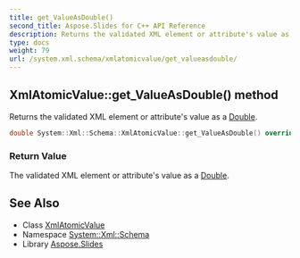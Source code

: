 ```yaml
---
title: get_ValueAsDouble()
second_title: Aspose.Slides for C++ API Reference
description: Returns the validated XML element or attribute's value as a Double.
type: docs
weight: 79
url: /system.xml.schema/xmlatomicvalue/get_valueasdouble/
---
```

## XmlAtomicValue::get_ValueAsDouble() method


Returns the validated XML element or attribute's value as a [Double](../../../system/double/).

```cpp
double System::Xml::Schema::XmlAtomicValue::get_ValueAsDouble() override
```


### Return Value

The validated XML element or attribute's value as a [Double](../../../system/double/).

## See Also

* Class [XmlAtomicValue](../)
* Namespace [System::Xml::Schema](../../)
* Library [Aspose.Slides](../../../)